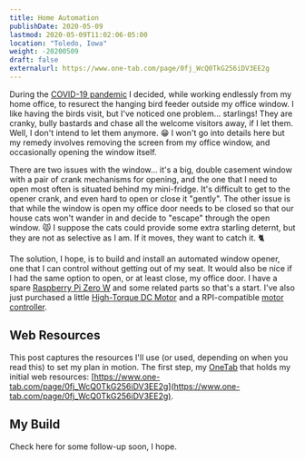 ```yaml
---
title: Home Automation
publishDate: 2020-05-09
lastmod: 2020-05-09T11:02:06-05:00
location: "Toledo, Iowa"
weight: -20200509
draft: false
externalurl: https://www.one-tab.com/page/0fj_WcQ0TkG256iDV3EE2g
---
```


During the [COVID-19 pandemic](https://en.wikipedia.org/wiki/COVID-19_pandemic) I decided, while working endlessly from my home office, to resurect the hanging bird feeder outside my office window.  I like having the birds visit, but I've noticed one problem... starlings! They are cranky, bully bastards and chase all the welcome visitors away, if I let them. Well, I don't intend to let them anymore. :grin: I won't go into details here but my remedy involves removing the screen from my office window, and occasionally opening the window itself.

There are two issues with the window... it's a big, double casement window with a pair of crank mechanisms for opening, and the one that I need to open most often is situated behind my mini-fridge. It's difficult to get to the opener crank, and even hard to open or close it "gently". The other issue is that while the window is open my office door needs to be closed so that our house cats won't wander in and decide to "escape" through the open window. :pouting_cat: I suppose the cats could provide some extra starling deternt, but they are not as selective as I am. If it moves, they want to catch it. :cat2:

The solution, I hope, is to build and install an automated window opener, one that I can control without getting out of my seat. It would also be nice if I had the same option to open, or at least close, my office door. I have a spare [Raspberry Pi Zero W](https://en.wikipedia.org/wiki/Raspberry_Pi) and some related parts so that's a start. I've also just purchased a little [High-Torque DC Motor](https://www.amazon.com/gp/product/B07252J5GV/ref=ppx_yo_dt_b_asin_title_o02_s00?ie=UTF8&psc=1) and a RPI-compatible [motor controller](https://www.amazon.com/gp/product/B01MQ2MZDV/ref=ppx_yo_dt_b_asin_title_o01_s00?ie=UTF8&psc=1).

## Web Resources

This post captures the resources I'll use (or used, depending on when you read this) to set my plan in motion. The first step, my [OneTab](https://www.one-tab.com/help) that holds my initial web resources: [https://www.one-tab.com/page/0fj_WcQ0TkG256iDV3EE2g](https://www.one-tab.com/page/0fj_WcQ0TkG256iDV3EE2g).

## My Build

Check here for some follow-up soon, I hope.
